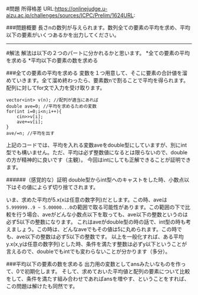#問題
所得格差
URL:https://onlinejudge.u-aizu.ac.jp/challenges/sources/ICPC/Prelim/1624URL:

###問題概要
長さnの数列が与えられます。数列全ての要素の平均を求め、平均以下の要素がいくつあるかを出力してください。

---
#解法
解法は以下の２つのパートに分かれるかと思います。
*全ての要素の平均を求める
*平均以下の要素の数を求める

###全ての要素の平均を求める
変数を１つ用意して、そこに要素の合計値を溜めていきます。全て溜め終わったら、要素数nで割ることで平均を得られます。
配列に対してfor文で入力を受け取ります。
~~~
vector<int> v(n); //配列が適当にあれば
double ave=0; //平均を求めるための変数
for(int i=0;i<n;i++){
    cin>>v[i];
    ave+=v[i];
}
ave/=n; //平均を出す
~~~
上記のコードでは、平均を入れる変数aveをdouble型にしていますが、別にint型でも構いません。ただ、平均は必ず整数値になるとは限らないので、doubleの方が精神的に良いです（主観）。
今回はintにしても正解できることが証明できます。

######（感覚的な）証明
double型からint型へのキャストをした時、小数点以下はその値によらず切り捨てされます。

いま、求めた平均が5.x(xは任意の数字列)だとします。この時、aveは`5.999999..9 ~ 5.00000...0`の範囲で取る可能性があります。この範囲の下で比較を行う場合、aveがどんな小数点以下を取っても、ave以下の整数というのは必ず5以下の整数になります。
これはaveがdouble型の時の話で、int型の時も考えましょう。この時は、どんなaveでもその値は5に丸められます。この時でも、ave以下の整数は必ず5以下の整数です。
以上を一般化すれば、ある平均y.x(x,yは任意の数字列)とした時、条件を満たす整数は必ずy以下ということが言えるので、doubleでもintでも変わらないことが分かります（多分）。

###平均以下の要素の数を求める
出力用の変数としてansみたいなものを作って、0で初期化します。
そして、求めておいた平均値と配列の要素について比較をして、条件を満たす組み合わせであればansを増やす、ということをすれば、この問題は解けたも同然です。
